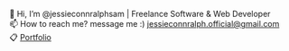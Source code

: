 👋 Hi, I’m @jessieconnralphsam | Freelance Software & Web Developer<br>
📫 How to reach me? message me :) jessieconnralph.official@gmail.com  <br>
📋 [Portfolio](https://jessieconnralphsam.github.io/cv/)  <br>


